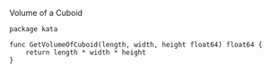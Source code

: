 Volume of a Cuboid

    package kata
    
    func GetVolumeOfCuboid(length, width, height float64) float64 {
        return length * width * height
    }
